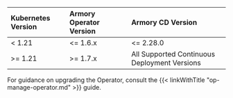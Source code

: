 | Kubernetes Version         | Armory Operator Version        | Armory CD Version         |
| :------------------------- | :----------------------------- | :-------------------------------- |
| < 1.21                     | <= 1.6.x                       | <= 2.28.0                         |
| >= 1.21                    | >= 1.7.x                       | All Supported Continuous Deployment Versions |

For guidance on upgrading the Operator, consult the {{< linkWithTitle "op-manage-operator.md" >}} guide.
